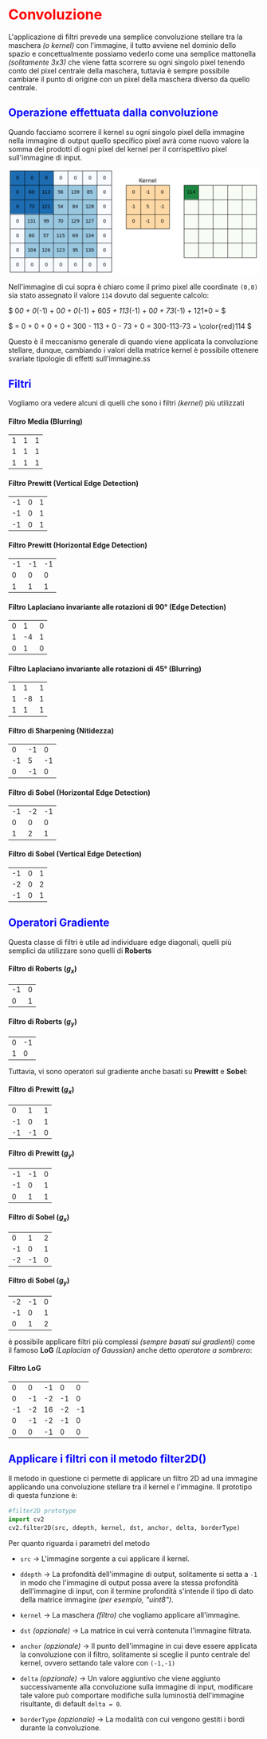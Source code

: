 # <font color="red">Convoluzione</font>
L'applicazione di filtri prevede una semplice convoluzione stellare tra la maschera *(o kernel)* con l'immagine, il tutto avviene nel dominio dello spazio e concettualmente possiamo vederlo come una semplice mattonella *(solitamente 3x3)* che viene fatta scorrere su ogni singolo pixel tenendo conto del pixel centrale della maschera, tuttavia è sempre possibile cambiare il punto di origine con un pixel della maschera diverso da quello centrale.

## <font color="blue">Operazione effettuata dalla convoluzione</font>
Quando facciamo scorrere il kernel su ogni singolo pixel della immagine nella immagine di output quello specifico pixel avrà come nuovo valore la somma dei prodotti di ogni pixel del kernel per il corrispettivo pixel sull'immagine di input.

![convolution](images/convolution.png)

Nell'immagine di cui sopra è chiaro come il primo pixel alle coordinate `(0,0)` sia stato assegnato il valore `114` dovuto dal seguente calcolo:

$ 
0*0 + 0*(-1) + 0*0 + 0*(-1) + 60*5 + 113*(-1) + 0*0 + 73*(-1) + 121*0 =
$

$ 
= 0 + 0 + 0 + 0 + 300 - 113 + 0 - 73 + 0 = 300-113-73 = \color{red}114
$

Questo è il meccanismo generale di quando viene applicata la convoluzione stellare, dunque, cambiando i valori della matrice kernel è possibile ottenere svariate tipologie di effetti sull'immagine.ss

## <font color="blue">Filtri</font>
Vogliamo ora vedere alcuni di quelli che sono i filtri *(kernel)* più utilizzati

#### Filtro Media (Blurring)
| | | |
|---|---|---|
| 1 | 1 | 1 |
| 1 | 1 | 1 |
| 1 | 1 | 1 |

#### Filtro Prewitt (Vertical Edge Detection)
| | | |
|---|---|---|
| -1 | 0 | 1 |
| -1 | 0 | 1 |
| -1 | 0 | 1 |

#### Filtro Prewitt (Horizontal Edge Detection)
| | | |
|---|---|---|
| -1 | -1 | -1 |
| 0 | 0 | 0 |
| 1 | 1 | 1 |

#### Filtro Laplaciano invariante alle rotazioni di 90° (Edge Detection)
| | | |
|---|---|---|
| 0 | 1 | 0 |
| 1 | -4 | 1 |
| 0 | 1 | 0 |

#### Filtro Laplaciano invariante alle rotazioni di 45° (Blurring)
| | | |
|---|---|---|
| 1 | 1 | 1 |
| 1 | -8 | 1 |
| 1 | 1 | 1 |

#### Filtro di Sharpening (Nitidezza)
| | | |
|---|---|---|
| 0 | -1 | 0 |
| -1 | 5 | -1 |
| 0 | -1 | 0 |

#### Filtro di Sobel (Horizontal Edge Detection)
| | | |
|---|---|---|
| -1 | -2 | -1 |
| 0  | 0 | 0 |
| 1 | 2 | 1 |

#### Filtro di Sobel (Vertical Edge Detection)
| | | |
|---|---|---|
| -1 | 0 | 1 |
| -2  | 0 | 2 |
| -1 | 0 | 1 |

## <font color="blue">Operatori Gradiente</font>
Questa classe di filtri è utile ad individuare edge diagonali, quelli più semplici da utilizzare sono quelli di **Roberts**

#### Filtro di Roberts ($g_x$)
| | |
|---|---|
| -1 | 0 |
| 0  | 1 |

#### Filtro di Roberts ($g_y$)
| | |
|---|---|
| 0 | -1 |
| 1 | 0 |

Tuttavia, vi sono operatori sul gradiente anche basati su **Prewitt** e **Sobel**:

#### Filtro di Prewitt ($g_x$)
| | | |
|---|---|---|
| 0 | 1 | 1 |
| -1  | 0 | 1 |
| -1 | -1 | 0 |

#### Filtro di Prewitt ($g_y$)
| | | |
|---|---|---|
| -1 | -1 | 0 |
| -1  | 0 | 1 |
| 0 | 1 | 1 |

#### Filtro di Sobel ($g_x$)
| | | |
|---|---|---|
| 0 | 1 | 2 |
| -1  | 0 | 1 |
| -2 | -1 | 0 |

#### Filtro di Sobel ($g_y$)
| | | |
|---|---|---|
| -2 | -1 | 0 |
| -1  | 0 | 1 |
| 0 | 1 | 2 |

è possibile applicare filtri più complessi *(sempre basati sui gradienti)* come il famoso **LoG** *(Laplacian of Gaussian)* anche detto *operatore a sombrero*:

#### Filtro LoG
| | | | | |
|---|---|---|---|---|
| 0 | 0 | -1 | 0 | 0 |
| 0 | -1 | -2 | -1 | 0 |
| -1 | -2 | 16 | -2 | -1 |
| 0 | -1 | -2 | -1 | 0 |
| 0 | 0 | -1 | 0 | 0 |

## <font color="blue">Applicare i filtri con il metodo filter2D()</font>

Il metodo in questione ci permette di applicare un filtro 2D ad una immagine applicando una convoluzione stellare tra il kernel e l'immagine.
Il prototipo di questa funzione è:

```python
#filter2D prototype
import cv2
cv2.filter2D(src, ddepth, kernel, dst, anchor, delta, borderType)
```

Per quanto riguarda i parametri del metodo

* `src` &rarr; L'immagine sorgente a cui applicare il kernel.

* `ddepth` &rarr; La profondità dell'immagine di output, solitamente si setta a `-1` in modo che l'immagine di output possa avere la stessa profondità dell'immagine di input, con il termine profondità s'intende il tipo di dato della matrice immagine *(per esempio, "uint8")*.

* `kernel` &rarr; La maschera *(filtro)* che vogliamo applicare all'immagine.

* `dst` *(opzionale)* &rarr; La matrice in cui verrà contenuta l'immagine filtrata.

* `anchor` *(opzionale)* &rarr; Il punto dell'immagine in cui deve essere applicata la convoluzione con il filtro, solitamente si sceglie il punto centrale del kernel, ovvero settando tale valore con `(-1,-1)`

* `delta` *(opzionale)* &rarr; Un valore aggiuntivo che viene aggiunto successivamente alla convoluzione sulla immagine di input, modificare tale valore può comportare modifiche sulla luminostià dell'immagine risultante, di default `delta = 0`.

* `borderType` *(opzionale)* &rarr; La modalità con cui vengono gestiti i bordi durante la convoluzione.
